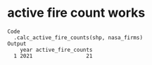 # active fire count works

    Code
      .calc_active_fire_counts(shp, nasa_firms)
    Output
        year active_fire_counts
      1 2021                 21

